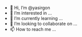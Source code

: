 - 👋 Hi, I’m @yasirgon
- 👀 I’m interested in ...
- 🌱 I’m currently learning ...
- 💞️ I’m looking to collaborate on ...
- 📫 How to reach me ...

<!---
yasirgon/yasirgon is a ✨ special ✨ repository because its `README.md` (this file) appears on your GitHub profile.
You can click the Preview link to take a look at your changes.
--->
